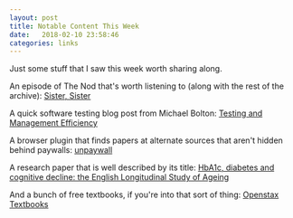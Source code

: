 ```yaml
---
layout: post
title: Notable Content This Week
date:   2018-02-10 23:58:46
categories: links
---
```

Just some stuff that I saw this week worth sharing along.

An episode of The Nod that's worth listening to (along with the rest of the archive): [Sister, Sister](https://www.gimletmedia.com/the-nod/sister-sister#episode-playeR)

A quick software testing blog post from Michael Bolton: [Testing and Management Efficiency](http://www.developsense.com/blog/2018/02/efficiency/)

A browser plugin that finds papers at alternate sources that aren't hidden behind paywalls: [unpaywall](http://unpaywall.org)

A research paper that is well described by its title: [HbA1c, diabetes and cognitive decline: the English Longitudinal Study of Ageing](https://link.springer.com/article/10.1007/s00125-017-4541-7)

And a bunch of free textbooks, if you're into that sort of thing: [Openstax Textbooks](https://openstax.org/)
